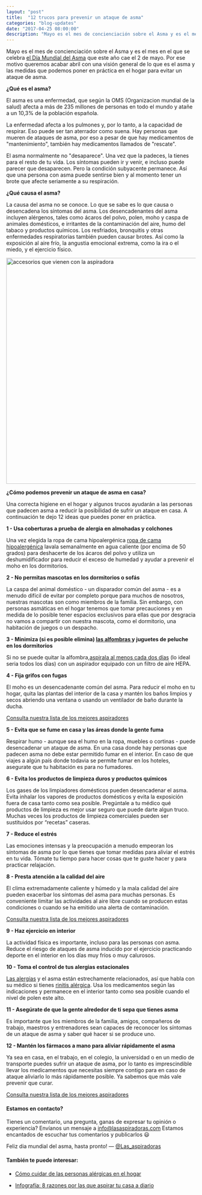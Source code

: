 ```yaml
---
layout: "post"
title:  "12 trucos para prevenir un ataque de asma"
categories: "blog-updates"
date: "2017-04-25 08:00:00"
description: "Mayo es el mes de concienciación sobre el Asma y es el mes en el que se celebra el Día Mundial del Asma que este año cae el 2 de mayo. Por ese motivo queremos acabar abril con una visión general de lo que es el asma y las medidas que podemos poner en práctica en el hogar para evitar un ataque de asma."
---
```


Mayo es el mes de concienciación sobre el Asma y es el mes en el que se celebra [el Día Mundial del Asma](http://ginasthma.org/) que este año cae el 2 de mayo. Por ese motivo queremos acabar abril con una visión general de lo que es el asma y las medidas que podemos poner en práctica en el hogar para evitar un ataque de asma.

**¿Qué es el asma?**

El asma es una enfermedad, que según la OMS (Organizacion mundial de la salud) afecta a más de 235  millones de personas en todo el mundo y atañe a un 10,3% de la población española.

La enfermedad afecta a los pulmones y, por lo tanto, a la capacidad de respirar. Eso puede ser tan aterrador como suena. Hay personas que mueren de ataques de asma, por eso a pesar de que hay medicamentos de "mantenimiento", también hay medicamentos llamados de "rescate".

El asma normalmente no "desaparece". Una vez que la padeces, la tienes para el resto de tu vida. Los síntomas pueden ir y venir, e incluso puede parecer que desaparecen. Pero la condición subyacente permanece. Así que una persona con asma puede sentirse bien y al momento tener un brote que afecte seriamente a su respiración.

**¿Qué causa el asma?**

La causa del asma no se conoce. Lo que se sabe es lo que causa o desencadena los síntomas del asma.
Los desencadenantes del asma incluyen alérgenos, tales como ácaros del polvo, polen, moho y caspa de animales domésticos, e irritantes de la contaminación del aire, humo del tabaco y productos químicos. Los resfriados, bronquitis y otras enfermedades respiratorias también pueden causar brotes. Así como la exposición al aire frío, la angustia emocional extrema, como la ira o el miedo, y el ejercicio físico.

<div class="text-center">
  <img src="{{ site.url }}/assets/img/varias/infografia-dia-mundial-del-asma.png" width="600" height="auto" alt="accesorios que vienen con la aspiradora">
</div>

**¿Cómo podemos prevenir un ataque de asma en casa?**

Una correcta higiene en el hogar y algunos trucos ayudarán a las personas que padecen asma a reducir la posibilidad de sufrir un ataque en casa. A continuación te dejo 12 ideas que puedes poner en práctica.

**1 - Usa coberturas a prueba de alergia en almohadas y colchones**

Una vez elegida la ropa de cama hipoalergénica [ropa de cama hipoalergénica](http://amzn.to/2p0dxvj) lavala semanalmente en agua caliente (por encima de 50 grados) para deshacerte de los ácaros del polvo y utiliza un deshumidificador para reducir el exceso de humedad y ayudar a prevenir el moho en los dormitorios.

**2 - No permitas mascotas en los dormitorios o sofás**

La caspa del animal doméstico - un disparador común del asma - es a menudo difícil de evitar por completo porque para muchos de nosotros, nuestras mascotas son como miembros de la familia. Sin embargo, con personas asmáticas en el hogar tenemos que tomar precauciones y en medida de lo posible tener espacios exclusivos para ellas que por desgracia no vamos a compartir con nuestra mascota, como el dormitorio, una habitación de juegos o un despacho.

**3 - Minimiza (si es posible elimina) [las alfombras ](http://www.lasaspiradoras.com/blog-updates/2017/03/15/como-limpiar-las-alfombras-antes-de-guardarlas-para-el-a%C3%B1o-que-viene) y juguetes de peluche en los dormitorios**

Si no se puede quitar la alfombra,[aspirala al menos cada dos días](http://www.lasaspiradoras.com/blog-updates/2017/03/17/8-razones-por-las-que-aspirar-tu-casa-a-diario.html) (lo ideal seria todos los días) con un aspirador equipado con un filtro de aire HEPA.

**4 - Fija grifos con fugas**

El moho es un desencadenante común del asma. Para reducir el moho en tu hogar, quita las plantas del interior de la casa y mantén los baños limpios y secos abriendo una ventana o usando un ventilador de baño durante la ducha.

<div class="text-center">
  <a class="alert hollow button" href="{{ site.url }}">Consulta nuestra lista de los mejores aspiradores</a>
</div>

**5 - Evita que se fume en casa y las áreas donde la gente fuma**

Respirar humo - aunque sea el humo en la ropa, muebles o cortinas - puede desencadenar un ataque de asma. En una casa donde hay personas que padecen asma no debe estar permitido fumar en el interior. En caso de que viajes a algún país donde todavia se permite fumar en los hoteles, asegurate que tu habitación es para no fumadores.

**6 - Evita los productos de limpieza duros y productos químicos**

Los gases de los limpiadores domésticos pueden desencadenar el asma. Evita inhalar los vapores de productos domésticos y evita la exposición fuera de casa tanto como sea posible. Pregúntale a tu médico qué productos de limpieza es mejor usar seguro que puede darte algun truco. Muchas veces los productos de limpieza comerciales pueden ser sustituidos por “recetas” caseras.

**7 - Reduce el estrés**

Las emociones intensas y la preocupación a menudo empeoran los síntomas de asma por lo que tienes que tomar medidas para aliviar el estrés en tu vida. Tómate tu tiempo para hacer cosas que te guste hacer y para practicar relajación.

**8 - Presta atención a la calidad del aire**

El clima extremadamente caliente y húmedo y la mala calidad del aire pueden exacerbar los síntomas del asma para muchas personas. Es conveniente limitar las actividades al aire libre cuando se producen estas condiciones o cuando se ha emitido una alerta de contaminación.

<div class="text-center">
  <a class="alert hollow button" href="{{ site.url }}">Consulta nuestra lista de los mejores aspiradores</a>
</div>

**9 - Haz ejercicio en interior**

La actividad física es importante, incluso para las personas con asma. Reduce el riesgo de ataques de asma inducido por el ejercicio practicando deporte en el interior en los días muy fríos o muy calurosos.

**10 - Toma el control de tus alergias estacionales**

 [Las alergias](http://www.lasaspiradoras.com/blog-updates/2017/03/10/como-cuidar-de-las-personas-alergicas-en-el-hogar.html)  y el asma están estrechamente relacionados, así que habla con su médico si tienes [rinitis alérgica](https://es.wikipedia.org/wiki/Rinitis_al%C3%A9rgic). Usa los medicamentos según las indicaciones y permanece en el interior tanto como sea posible cuando el nivel de polen este alto.

**11 - Asegúrate de que la gente alrededor de ti sepa que tienes asma**

Es importante que los miembros de la familia, amigos, compañeros de trabajo, maestros y entrenadores sean capaces de reconocer los síntomas de un ataque de asma y saber qué hacer si se produce uno.

**12 - Mantén los fármacos a mano para aliviar rápidamente el asma**

Ya sea en casa, en el trabajo, en el colegio, la universidad o en un medio de transporte puedes sufrir un ataque de asma, por lo tanto es imprescindible llevar los medicamentos que necesitas siempre contigo para en caso de ataque aliviarlo lo más rápidamente posible. Ya sabemos que más vale prevenir que curar.

<div class="text-center">
  <a class="alert hollow button" href="{{ site.url }}">Consulta nuestra lista de los mejores aspiradores</a>
</div>

#### Estamos en contacto?

Tienes un comentario, una pregunta, ganas de expresar tu opinión o experiencia? Envíanos un mensaje a info@lasaspiradoras.com
Estamos encantados de escuchar tus comentarios y publicarlos 😃

Feliz dia mundial del asma, hasta pronto! — [@Las_aspiradoras](https://twitter.com/Las_aspiradoras)

#### También te puede interesar:

- [Cómo cuidar de las personas alérgicas en el hogar](http://www.lasaspiradoras.com/2017/03/10/como-cuidar-de-las-personas-alergicas-en-el-hogar.html)

- [Infografía: 8 razones por las que aspirar tu casa a diario](http://www.lasaspiradoras.com/blog-updates/2017/03/17/8-razones-por-las-que-aspirar-tu-casa-a-diario.html)

